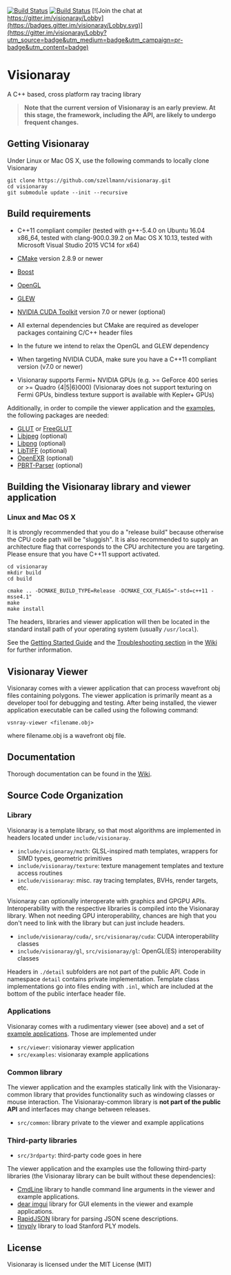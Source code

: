 [![Build Status](https://travis-ci.org/szellmann/visionaray.svg?branch=master)](https://travis-ci.org/szellmann/visionaray)
[![Build Status](https://ci.appveyor.com/api/projects/status/github/szellmann/visionaray?svg=true&branch=master)](https://ci.appveyor.com/project/szellmann/visionaray/branch/master)
[![Join the chat at https://gitter.im/visionaray/Lobby](https://badges.gitter.im/visionaray/Lobby.svg)](https://gitter.im/visionaray/Lobby?utm_source=badge&utm_medium=badge&utm_campaign=pr-badge&utm_content=badge)

Visionaray
==========

A C++ based, cross platform ray tracing library

> **Note that the current version of Visionaray is an early preview. At this stage, the framework, including the API, are likely to undergo frequent changes.**

Getting Visionaray
------------------

Under Linux or Mac OS X, use the following commands to locally clone Visionaray

```Shell
git clone https://github.com/szellmann/visionaray.git
cd visionaray
git submodule update --init --recursive
```

Build requirements
------------------

- C++11 compliant compiler
   (tested with g++-5.4.0 on Ubuntu 16.04 x86_64,
    tested with clang-900.0.39.2 on Mac OS X 10.13,
    tested with Microsoft Visual Studio 2015 VC14 for x64)

- [CMake][1] version 2.8.9 or newer
- [Boost][2]
- [OpenGL][12]
- [GLEW][3]
- [NVIDIA CUDA Toolkit][4] version 7.0 or newer (optional)

- All external dependencies but CMake are required as developer packages containing C/C++ header files
- In the future we intend to relax the OpenGL and GLEW dependency
- When targeting NVIDIA CUDA, make sure you have a C++11 compliant version (v7.0 or newer)
- Visionaray supports Fermi+ NVIDIA GPUs (e.g. >= GeForce 400 series or >= Quadro {4|5|6}000) (Visionaray does not support texturing on Fermi GPUs, bindless texture support is available with Kepler+ GPUs)

Additionally, in order to compile the viewer application and the [examples](https://github.com/szellmann/visionaray/tree/master/src/examples), the following packages are needed:

- [GLUT][5] or [FreeGLUT][6]
- [Libjpeg][7] (optional)
- [Libpng][8] (optional)
- [LibTIFF][9] (optional)
- [OpenEXR][10] (optional)
- [PBRT-Parser][11] (optional)



Building the Visionaray library and viewer application
------------------------------------------------------

### Linux and Mac OS X

It is strongly recommended that you do a "release build" because otherwise the CPU code path will be "sluggish".
It is also recommended to supply an architecture flag that corresponds to the CPU architecture you are targeting.
Please ensure that you have C++11 support activated.

```Shell
cd visionaray
mkdir build
cd build

cmake .. -DCMAKE_BUILD_TYPE=Release -DCMAKE_CXX_FLAGS="-std=c++11 -msse4.1"
make
make install
```

The headers, libraries and viewer application will then be located in the standard install path of your operating system (usually `/usr/local`).

See the [Getting Started Guide](https://github.com/szellmann/visionaray/wiki/Getting-started) and the [Troubleshooting section](https://github.com/szellmann/visionaray/wiki/Troubleshooting) in the [Wiki](https://github.com/szellmann/visionaray/wiki) for further information.


Visionaray Viewer
-----------------

Visionaray comes with a viewer application that can process wavefront obj files containing polygons. The viewer application is primarily meant as a developer tool for debugging and testing.
After being installed, the viewer application executable can be called using the following command:

```Shell
vsnray-viewer <filename.obj>
```

where filename.obj is a wavefront obj file.

Documentation
-------------

Thorough documentation can be found in the [Wiki](https://github.com/szellmann/visionaray/wiki).


Source Code Organization
------------------------

### Library

Visionaray is a template library, so that most algorithms are implemented in headers located under `include/visionaray`.

- `include/visionaray/math`: GLSL-inspired math templates, wrappers for SIMD types, geometric primitives
- `include/visionaray/texture`: texture management templates and texture access routines
- `include/visionaray`: misc. ray tracing templates, BVHs, render targets, etc.

Visionaray can optionally interoperate with graphics and GPGPU APIs. Interoperability with the respective libraries is compiled into the Visionaray library. When not needing GPU interoperability, chances are high that you don't need to link with the library but can just include headers.

- `include/visionaray/cuda/`, `src/visionaray/cuda`: CUDA interoperability classes
- `include/visionaray/gl`, `src/visionaray/gl`: OpenGL(ES) interoperability classes

Headers in `./detail` subfolders are not part of the public API. Code in namespace `detail` contains private implementation. Template class implementations go into files ending with `.inl`, which are included at the bottom of the public interface header file.

### Applications

Visionaray comes with a rudimentary viewer (see above) and a set of [example applications](https://github.com/szellmann/visionaray/tree/master/src/examples). Those are implemented under

- `src/viewer`: visionaray viewer application
- `src/examples`: visionaray example applications

### Common library

The viewer application and the examples statically link with the Visionaray-common library that provides functionality such as windowing classes or mouse interaction. The Visionaray-common library is **not part of the public API** and interfaces may change between releases.

- `src/common`: library private to the viewer and example applications

### Third-party libraries

- `src/3rdparty`: third-party code goes in here

The viewer application and the examples use the following third-party libraries (the Visionaray library can be built without these dependencies):
- [CmdLine](https://github.com/abolz/CmdLine) library to handle command line arguments in the viewer and example applications.
- [dear imgui](https://github.com/ocornut/imgui) library for GUI elements in the viewer and example applications.
- [RapidJSON](http://rapidjson.org/) library for parsing JSON scene descriptions.
- [tinyply](https://github.com/ddiakopoulos/tinyply) library to load Stanford PLY models.


License
-------

Visionaray is licensed under the MIT License (MIT)


[1]:    http://www.cmake.org/download/
[2]:    http://www.boost.org/users/download/
[3]:    http://glew.sourceforge.net/
[4]:    https://developer.nvidia.com/cuda-toolkit
[5]:    https://www.opengl.org/resources/libraries/glut/
[6]:    http://freeglut.sourceforge.net/index.php#download
[7]:    http://libjpeg.sourceforge.net/
[8]:    http://libpng.sourceforge.net
[9]:    http://www.libtiff.org
[10]:   http://www.openexr.com/
[11]:   https://github.com/ingowald/pbrt-parser
[12]:   https://www.opengl.org

